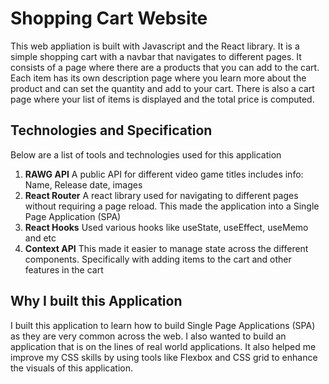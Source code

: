 # Shopping Cart Website

This web appliation is built with Javascript and the React library. It is a simple shopping cart with a navbar
that navigates to different pages. It consists of a page where there are a products that you can add to the cart. 
Each item has its own description page where you learn more about the product and can set the quantity and add to your cart.
There is also a cart page where your list of items is displayed and the total price is computed. 

## Technologies and Specification
Below are a list of tools and technologies used for this application
1. **RAWG API** A public API for different video game titles includes info: Name, Release date, images
2. **React Router** A react library used for navigating to different pages without requiring a page reload. This made
the application into a Single Page Application (SPA)
3. **React Hooks** Used various hooks like useState, useEffect, useMemo and etc
4. **Context API** This made it easier to manage state across the different components. Specifically with adding
items to the cart and other features in the cart

## Why I built this Application
I built this application to learn how to build Single Page Applications (SPA) as they are very common across 
the web. I also wanted to build an application that is on the lines of real world applications. It also
helped me improve my CSS skills by using tools like Flexbox and CSS grid to enhance the visuals of this 
application. 



